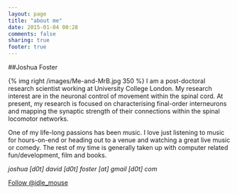 ```yaml
---
layout: page
title: "about me"
date: 2015-01-04 00:28
comments: false
sharing: true
footer: true
---
```


##Joshua Foster

{% img right /images/Me-and-MrB.jpg 350 %} I am a post-doctoral research scientist working at University College London. My research interest are in the neuronal control of movement within the spinal cord. At present, my research is focused on characterising final-order interneurons and mapping the synaptic strength of their connections within the spinal locomotor networks.

One of my life-long passions has been music. I love just listening to music for hours-on-end or heading out to a venue and watching a great live music or comedy. The rest of my time is generally taken up with computer related fun/development, film and books.

*joshua [d0t] david [d0t] foster [at] gmail [d0t] com*
<p><a href="https://twitter.com/idle_mouse" class="twitter-follow-button" data-show-screen-name="false" data-show-count="true" data-dnt="true" data-size="large">Follow @idle_mouse</a></p>
